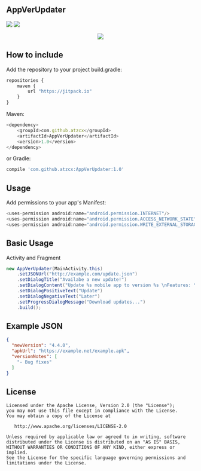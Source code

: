 AppVerUpdater
---------------------

<p align="left">
 <a target="_blank" href="https://android-arsenal.com/api?level=14"><img src="https://img.shields.io/badge/API-14+-orange.svg"></a>
 <a target="_blank" href="https://github.com/atzcx/AppVerUpdater"><img src="https://jitpack.io/v/atzcx/AppVerUpdater.svg"></a>
 </p>


<p align="center">
<img src="https://github.com/atzcx/AppVerUpdater/blob/master/screenshots/banner.png" >
</p>

How to include
--------------

Add the repository to your project build.gradle:
```JavaScript
repositories {
    maven {
        url "https://jitpack.io"
    }
}
```
Maven:
```JavaScript
<dependency>
	<groupId>com.github.atzcx</groupId>
	<artifactId>AppVerUpdater</artifactId>
	<version>1.0</version>
</dependency>
```


or Gradle:
```JavaScript
compile 'com.github.atzcx:AppVerUpdater:1.0'
```

Usage
--------

Add permissions to your app's Manifest:
```JavaScript
<uses-permission android:name="android.permission.INTERNET"/>
<uses-permission android:name="android.permission.ACCESS_NETWORK_STATE"/
<uses-permission android:name="android.permission.WRITE_EXTERNAL_STORAGE" />
```

Basic Usage
-------------------
Activity and Fragment

```Java
new AppVerUpdater(MainActivity.this)
	.setJSONUrl("http://example.com/update.json")
	.setDialogTitle("Availabe a new update!")
	.setDialogContent("Update %s mobile app to version %s \nFeatures: \n%s")
	.setDialogPositiveText("Update")
	.setDialogNegativeText("Later")
	.setProgressDialogMessage("Download updates...")
	.build();
```

Example JSON
------------------

```Json
{
  "newVersion": "4.4.0",
  "apkUrl": "https://example.net/example.apk",
  "versionNotes": [
    "- Bug fixes"
  ]
}
```

License
----------

    Licensed under the Apache License, Version 2.0 (the "License");
    you may not use this file except in compliance with the License.
    You may obtain a copy of the License at

       http://www.apache.org/licenses/LICENSE-2.0

    Unless required by applicable law or agreed to in writing, software
    distributed under the License is distributed on an "AS IS" BASIS,
    WITHOUT WARRANTIES OR CONDITIONS OF ANY KIND, either express or implied.
    See the License for the specific language governing permissions and
    limitations under the License.
